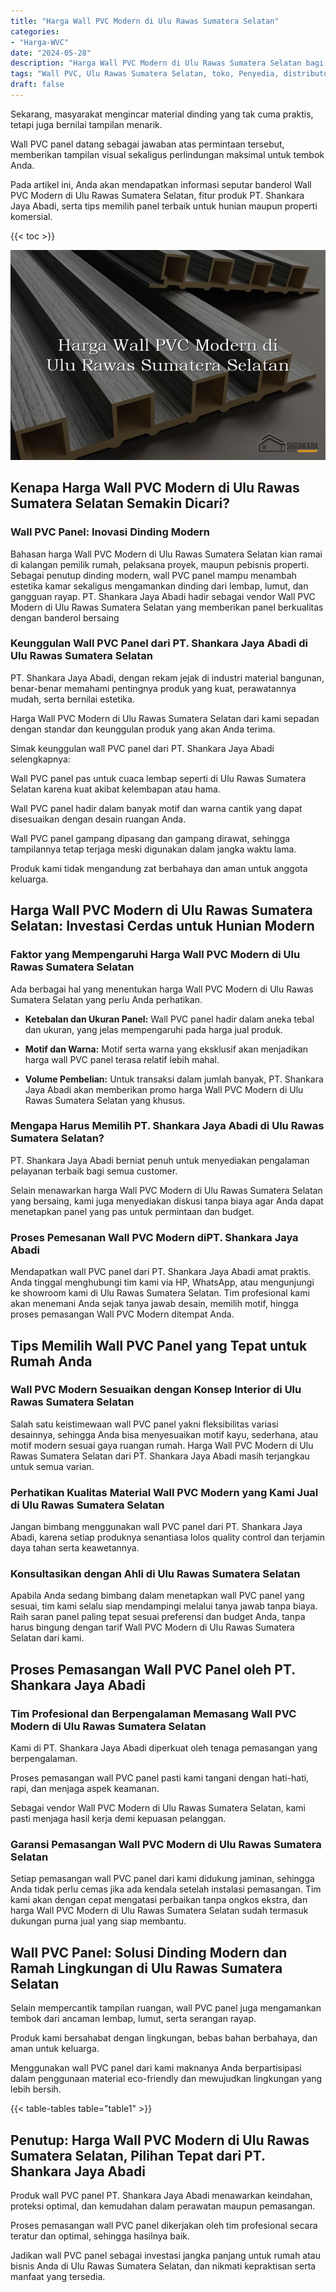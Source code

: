 ```yaml
---
title: "Harga Wall PVC Modern di Ulu Rawas Sumatera Selatan"
categories: 
- "Harga-WVC"
date: "2024-05-28"
description: "Harga Wall PVC Modern di Ulu Rawas Sumatera Selatan bagi tempat tinggal, perkantoran, dan toko. Material unggulan, variasi motif, warna modern, beserta layanan instalasi oleh tenaga ahli ahli serta garansi resmi!|Jasa distribusi Wall PVC Modern di Ulu Rawas Sumatera Selatan bagi kebutuhan rumah, kantor, atau gerai, beserta produk berkualitas dan penempatan oleh tenaga ahli berpengalaman dan jaminan resmi.|Solusi Wall PVC Modern di Ulu Rawas Sumatera Selatan yang terpercaya untuk rumah, kantor, serta toko, bersama produk berkualitas dan penempatan ditangani oleh tim profesional dan garansi resmi.|Penyediaan Wall PVC Modern di Ulu Rawas Sumatera Selatan bagi tempat tinggal, kantor, serta toko, beserta material berkualitas dan pemasangan dikerjakan oleh tim ahli, dilengkapi beserta garansi resmi.}"
tags: "Wall PVC, Ulu Rawas Sumatera Selatan, toko, Penyedia, distributor"
draft: false
---
```


Sekarang, masyarakat mengincar material dinding yang tak cuma praktis, tetapi juga bernilai tampilan menarik.

Wall PVC panel datang sebagai jawaban atas permintaan tersebut, memberikan tampilan visual sekaligus perlindungan maksimal untuk tembok Anda.

Pada artikel ini, Anda akan mendapatkan informasi seputar banderol Wall PVC Modern di Ulu Rawas Sumatera Selatan, fitur produk PT. Shankara Jaya Abadi, serta tips memilih panel terbaik untuk hunian maupun properti komersial.

{{< toc >}}

![Harga Wall PVC Modern di Ulu Rawas Sumatera Selatan](/images/Harga-WVC/Harga-Wall-PVC-Modern-di-Ulu-Rawas-Sumatera-Selatan.png)


## Kenapa Harga Wall PVC Modern di Ulu Rawas Sumatera Selatan Semakin Dicari?

### Wall PVC Panel: Inovasi Dinding Modern

Bahasan harga Wall PVC Modern di Ulu Rawas Sumatera Selatan kian ramai di kalangan pemilik rumah, pelaksana proyek, maupun pebisnis properti. Sebagai penutup dinding modern, wall PVC panel mampu menambah estetika kamar sekaligus mengamankan dinding dari lembap, lumut, dan gangguan rayap. PT. Shankara Jaya Abadi hadir sebagai vendor Wall PVC Modern di Ulu Rawas Sumatera Selatan yang memberikan panel berkualitas dengan banderol bersaing

### Keunggulan Wall PVC Panel dari PT. Shankara Jaya Abadi di Ulu Rawas Sumatera Selatan

PT. Shankara Jaya Abadi, dengan rekam jejak di industri material bangunan, benar-benar memahami pentingnya produk yang kuat, perawatannya mudah, serta bernilai estetika.

Harga Wall PVC Modern di Ulu Rawas Sumatera Selatan dari kami sepadan dengan standar dan keunggulan produk yang akan Anda terima.

Simak keunggulan wall PVC panel dari PT. Shankara Jaya Abadi selengkapnya:

Wall PVC panel pas untuk cuaca lembap seperti di Ulu Rawas Sumatera Selatan karena kuat akibat kelembapan atau hama.

Wall PVC panel hadir dalam banyak motif dan warna cantik yang dapat disesuaikan dengan desain ruangan Anda.

Wall PVC panel gampang dipasang dan gampang dirawat, sehingga tampilannya tetap terjaga meski digunakan dalam jangka waktu lama.

Produk kami tidak mengandung zat berbahaya dan aman untuk anggota keluarga.

## Harga Wall PVC Modern di Ulu Rawas Sumatera Selatan: Investasi Cerdas untuk Hunian Modern

### Faktor yang Mempengaruhi Harga Wall PVC Modern di Ulu Rawas Sumatera Selatan

Ada berbagai hal yang menentukan harga Wall PVC Modern di Ulu Rawas Sumatera Selatan yang perlu Anda perhatikan.

- **Ketebalan dan Ukuran Panel:** Wall PVC panel hadir dalam aneka tebal dan ukuran, yang jelas mempengaruhi pada harga jual produk.

- **Motif dan Warna:** Motif serta warna yang eksklusif akan menjadikan harga wall PVC panel terasa relatif lebih mahal.

- **Volume Pembelian:** Untuk transaksi dalam jumlah banyak, PT. Shankara Jaya Abadi akan memberikan promo harga Wall PVC Modern di Ulu Rawas Sumatera Selatan yang khusus.

### Mengapa Harus Memilih PT. Shankara Jaya Abadi di Ulu Rawas Sumatera Selatan?

PT. Shankara Jaya Abadi berniat penuh untuk menyediakan pengalaman pelayanan terbaik bagi semua customer.

Selain menawarkan harga Wall PVC Modern di Ulu Rawas Sumatera Selatan yang bersaing, kami juga menyediakan diskusi tanpa biaya agar Anda dapat menetapkan panel yang pas untuk permintaan dan budget.

### Proses Pemesanan Wall PVC Modern diPT. Shankara Jaya Abadi

Mendapatkan wall PVC panel dari PT. Shankara Jaya Abadi amat praktis. Anda tinggal menghubungi tim kami via HP, WhatsApp, atau mengunjungi ke showroom kami di Ulu Rawas Sumatera Selatan. Tim profesional kami akan menemani Anda sejak tanya jawab desain, memilih motif, hingga proses pemasangan Wall PVC Modern ditempat Anda.

## Tips Memilih Wall PVC Panel yang Tepat untuk Rumah Anda

### Wall PVC Modern Sesuaikan dengan Konsep Interior di Ulu Rawas Sumatera Selatan

Salah satu keistimewaan wall PVC panel yakni fleksibilitas variasi desainnya, sehingga Anda bisa menyesuaikan motif kayu, sederhana, atau motif modern sesuai gaya ruangan rumah. Harga Wall PVC Modern di Ulu Rawas Sumatera Selatan dari PT. Shankara Jaya Abadi masih terjangkau untuk semua varian.

### Perhatikan Kualitas Material Wall PVC Modern yang Kami Jual di Ulu Rawas Sumatera Selatan

Jangan bimbang menggunakan wall PVC panel dari PT. Shankara Jaya Abadi, karena setiap produknya senantiasa lolos quality control dan terjamin daya tahan serta keawetannya.

### Konsultasikan dengan Ahli di Ulu Rawas Sumatera Selatan

Apabila Anda sedang bimbang dalam menetapkan wall PVC panel yang sesuai, tim kami selalu siap mendampingi melalui tanya jawab tanpa biaya. Raih saran panel paling tepat sesuai preferensi dan budget Anda, tanpa harus bingung dengan tarif Wall PVC Modern di Ulu Rawas Sumatera Selatan dari kami.

## Proses Pemasangan Wall PVC Panel oleh PT. Shankara Jaya Abadi

### Tim Profesional dan Berpengalaman Memasang Wall PVC Modern di Ulu Rawas Sumatera Selatan

Kami di PT. Shankara Jaya Abadi diperkuat oleh tenaga pemasangan yang berpengalaman.

Proses pemasangan wall PVC panel pasti kami tangani dengan hati-hati, rapi, dan menjaga aspek keamanan.

Sebagai vendor Wall PVC Modern di Ulu Rawas Sumatera Selatan, kami pasti menjaga hasil kerja demi kepuasan pelanggan.

### Garansi Pemasangan Wall PVC Modern di Ulu Rawas Sumatera Selatan

Setiap pemasangan wall PVC panel dari kami didukung jaminan, sehingga Anda tidak perlu cemas jika ada kendala setelah instalasi pemasangan. Tim kami akan dengan cepat mengatasi perbaikan tanpa ongkos ekstra, dan harga Wall PVC Modern di Ulu Rawas Sumatera Selatan sudah termasuk dukungan purna jual yang siap membantu.

## Wall PVC Panel: Solusi Dinding Modern dan Ramah Lingkungan di Ulu Rawas Sumatera Selatan

Selain mempercantik tampilan ruangan, wall PVC panel juga mengamankan tembok dari ancaman lembap, lumut, serta serangan rayap.

Produk kami bersahabat dengan lingkungan, bebas bahan berbahaya, dan aman untuk keluarga.

Menggunakan wall PVC panel dari kami maknanya Anda berpartisipasi dalam penggunaan material eco-friendly dan mewujudkan lingkungan yang lebih bersih.

{{< table-tables table="table1" >}}

## Penutup: Harga Wall PVC Modern di Ulu Rawas Sumatera Selatan, Pilihan Tepat dari PT. Shankara Jaya Abadi

Produk wall PVC panel PT. Shankara Jaya Abadi menawarkan keindahan, proteksi optimal, dan kemudahan dalam perawatan maupun pemasangan.

Proses pemasangan wall PVC panel dikerjakan oleh tim profesional secara teratur dan optimal, sehingga hasilnya baik.

Jadikan wall PVC panel sebagai investasi jangka panjang untuk rumah atau bisnis Anda di Ulu Rawas Sumatera Selatan, dan nikmati kepraktisan serta manfaat yang tersedia.